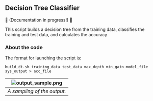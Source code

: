 
Decision Tree Classifier
---
:construction: (Documentation in progress!) :construction:

This script builds a decision tree from the training data, classifies the training and test data, and calculates the accuracy




### About the code

The format for launching the script is:  

```build_dt.sh training_data test_data max_depth min_gain model_file sys_output > acc_file```

| ![output_sample.png](output_sample.png) | 
|:--:| 
| *A sampling of the output.* |



